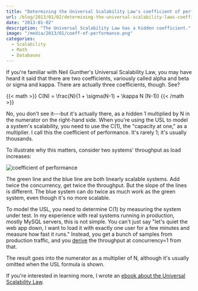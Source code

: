 ```yaml
---
title: "Determining the Universal Scalability Law's coefficient of performance"
url: /blog/2013/01/02/determining-the-universal-scalability-laws-coefficient-of-performance/
date: "2013-01-02"
description: "The Universal Scalability Law has a hidden coefficient."
image: "/media/2013/01/coeff-of-performance.png"
categories:
  - Scalability
  - Math
  - Databases
---
```


If you're familiar with Neil Gunther's Universal Scalability Law, you may have heard it said that there are two coefficients, variously called alpha and beta or sigma and kappa. There are actually three coefficients, though. See?

{{< math >}}
C(N) = \frac{N}{1 + \sigma(N-1) + \kappa N (N-1)}
{{< /math >}}

No, you don't see it---but it's actually there, as a hidden 1 multiplied by N in the numerator on the right-hand side. When you're using the USL to model a system's scalability, you need to use the C(1), the "capacity at one," as a multiplier. I call this the coefficient of performance. It's rarely 1; it's usually thousands.

To illustrate why this matters, consider two systems' throughput as load increases:

![coefficient of performance](/media/2013/01/coeff-of-performance.png)

The green line and the blue line are both linearly scalable systems. Add twice the concurrency, get twice the throughput. But the slope of the lines is different. The blue system can do twice as much work as the green system, even though it's no more scalable.

To model the USL, you need to determine C(1) by measuring the system under test. In my experience with real systems running in production, mostly MySQL servers, this is not simple. You can't just say "let's quiet the web app down, I want to load it with exactly one user for a few minutes and measure how fast it runs." Instead, you get a bunch of samples from production traffic, and you [derive](/blog/2013/01/03/determining-the-usls-coefficient-of-performance-part-2/) the throughput at concurrency=1 from that.

The result goes into the numerator as a multiplier of N, although it's usually omitted when the USL formula is shown.

If you're interested in learning more, I wrote an [ebook about the Universal
Scalability Law](https://www.vividcortex.com/resources/universal-scalability-law/).
